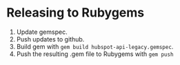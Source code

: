 # Releasing to Rubygems

1. Update gemspec.
2. Push updates to github.
3. Build gem with `gem build hubspot-api-legacy.gemspec`.
4. Push the resulting .gem file to Rubygems with `gem push`
